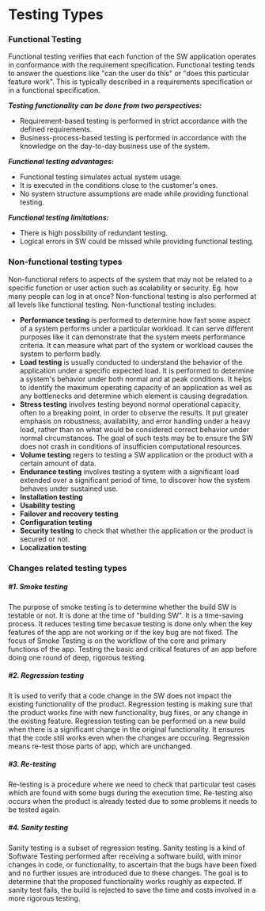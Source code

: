 # Testing Types

### Functional Testing
Functional testing verifies that each function of the SW application operates in conformance with the requirement specification. Functional testing tends to answer the questions like "can the user do this" or "does this particular feature work". This is typically described in a requirements specification or in a functional specification.

***Testing functionality can be done from two perspectives:***
- Requirement-based testing is performed in strict accordance with the defined requirements.
- Business-process-based testing is performed in accordance with the knowledge on the day-to-day business use of the system.

***Functional testing advantages:***
- Functional testing simulates actual system usage.
- It is executed in the conditions close to the customer's ones.
- No system structure assumptions are made while providing functional testing.

***Functional testing limitations:***
- There is high possibility of redundant testing.
- Logical errors in SW could be missed while providing functional testing.


### Non-functional testing types
Non-functional refers to aspects of the system that may not be related to a specific function or user action such as scalability or security. Eg. how many people can log in at once? Non-functional testing is also performed at all levels like functional testing.
Non-functional testing includes:
- **Performance testing** is performed to determine how fast some aspect of a system performs under a particular workload. It can serve different purposes like it can demonstrate that the system meets performance criteria. It can measure what part of the system or workload causes the system to perform badly.
- **Load testing** is usually conducted to understand the behavior of the application under a specific expected load. It is performed to determine a system's behavior under both normal and at peak conditions. It helps to identify the maximum operating capacity of an application as well as any bottlenecks and determine which element is causing degradation.
- **Stress testing** involves testing beyond normal operational capacity, often to a breaking point, in order to observe the results. It put greater emphasis on robustness, availability, and error handling under a heavy load, rather than on what would be considered correct behavior under normal circumstances. The goal of such tests may be to ensure the SW does not crash in conditions of insufficien computational resources.
- **Volume testing** regers to testing a SW application or the product with a certain amount of data.
- **Endurance testing** involves testing a system with a significant load extended over a significant period of time, to discover how the system behaves under sustained use.
- **Installation testing**
- **Usability testing**
- **Failover and recovery testing**
- **Configuration testing**
- **Security testing** to check that whether the application or the product is secured or not.
- **Localization testing** 



### Changes related testing types

##### \#1. Smoke testing
The purpose of smoke testing is to determine whether the build SW is testable or not. It is done at the time of "building SW". It is a time-saving process. It reduces testing time becasue testing is done only when the key features of the app are not working or if the key bug are not fixed. The focus of Smoke Testing is on the workflow of the core and primary functions of the app. Testing the basic and critical features of an app before doing one round of deep, rigorous testing.

##### \#2. Regression testing
It is used to verify that a code change in the SW does not impact the existing functionality of the product. Regression testing is making sure that the product works fine with new functionality, bug fixes, or any change in the existing feature. Regression testing can be performed on a new build when there is a significant change in the original functionality. It ensures that the code still works even when the changes are occuring. Regression means re-test those parts of app, which are unchanged.

##### \#3. Re-testing
Re-testing is a procedure where we need to check that particular test cases which are found with some bugs during the execution time. Re-testing also occurs when the product is already tested due to some problems it needs to be tested again.

##### \#4. Sanity testing
Sanity testing is a subset of regression testing. Sanity testing is a kind of Software Testing performed after receiving a software build, with minor changes in code, or functionality, to ascertain that the bugs have been fixed and no further issues are introduced due to these changes. The goal is to determine that the proposed functionality works roughly as expected. If sanity test fails, the build is rejected to save the time and costs involved in a more rigorous testing.